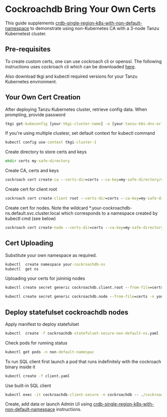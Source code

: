 # Cockroachdb Bring Your Own Certs

This guide supplements [crdb-single-region-k8s-with-non-default-namespace](https://github.com/jhatcher9999/crdb-single-region-k8s-with-non-default-namespace/) to demonstrate using non-Kubernetes CA with a 3-node Tanzu Kubernetest cluster.


## Pre-requisites

To create custom certs, one can use cockroach cli or openssl. The following instructions uses cockroach cli which can be downloaded [here](https://www.cockroachlabs.com/docs/stable/install-cockroachdb-windows.html).

Also download tkgi and kubectl required versions for your Tanzu Kubernetes environment.

## Your Own Cert Creation
After deploying Tanzu Kubernetes cluster, retrieve config data. When prompting, provide password
```cmd
tkgi get-kubeconfig [your-tkgi-cluster-name] -a [your-tanzu-k8s-dns-or-ip] -k -u [user-id]
```
If you're using multiple clustesr, set default context for kubectl command
```cmd
kubectl config use-context tkgi-cluster-1
```
Create directory to store certs and keys
```cmd
mkdir certs my-safe-directory
```
Create CA, certs and keys
```cmd
cockroach cert create-ca --certs-dir=certs --ca-key=my-safe-directory/ca.key
```
Create cert for client root
```cmd
cockroach cert create-client root --certs-dir=certs --ca-key=my-safe-directory/ca.key
```
Create cert for nodes. Note the wildcard *.your-cockroachdb-ns.default.svc.cluster.local which corresponds to a namespace created by kubectl cmd (see below)
```cmd
cockroach cert create-node --certs-dir=certs --ca-key=my-safe-directory/ca.key localhost 127.0.0.1 cockroachdb-public cockroachdb-public.default cockroachdb-public.default.svc.cluster.local .cockroachdb *.cockroachdb.default *.your-cockroachdb-ns.default.svc.cluster.local
```

## Cert Uploading
Substitute your own namespace as required.
```cmd
kubectl  create namespace your-cockroachdb-ns
kubectl  get ns
```
Uploading your certs for joininig nodes
```cmd
kubectl create secret generic cockroachdb.client.root --from-file=certs -n your-cockroachdb-ns
```
```cmd
kubectl create secret generic cockroachdb.node --from-file=certs -n your-cockroachdb-ns
```
## Deploy statefulset cockroachdb nodes
Apply manifest to deploy statefulset
```cmd
kubectl  create -f cockroachdb-statefulset-secure-non-default-ns.yaml
```
Check pods for running status
```cmd
kubectl get pods -n non-default-namespac
```
To run SQL client first launch a pod that runs indefinitely with the cockroach binary inside it
```cmd
kubectl create -f client.yaml
```
Use built-in SQL client
```cmd
kubectl exec -it cockroachdb-client-secure -n cockroachdb -- ./cockroach sql --url="postgres://root@cockroachdb-public:26257/?sslmode=verify-full&sslcert=/cockroach-certs/client.root.crt&sslkey=/cockroach-certs/client.root.key&sslrootcert=/cockroach-certs/ca.crt"
```
Create, add data or launch Admin UI using [crdb-single-region-k8s-with-non-default-namespace](https://github.com/jhatcher9999/crdb-single-region-k8s-with-non-default-namespace/) instructions.